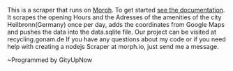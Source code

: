 This is a scraper that runs on [Morph](https://morph.io). To get started [see the documentation](https://morph.io/documentation).
It scrapes the opening Hours and the Adresses of the amenities of the city Heilbronn(Germany) once per day, adds the coordinates from Google Maps and pushes the data into the data.sqlite file. Our project can be visited at recycling.gonam.de
If you have any questions about my code or if you need help with creating a nodejs Scraper at morph.io, just send me a message.

~Programmed by GityUpNow
